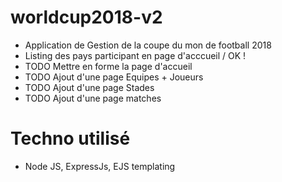 ﻿# worldcup2018-v2

- Application de Gestion de la coupe du mon de football 2018
- Listing des pays participant en page d'acccueil / OK !
- TODO Mettre en forme la page d'accueil
- TODO Ajout d'une page Equipes + Joueurs
- TODO Ajout d'une page Stades
- TODO Ajout d'une page matches

# Techno utilisé

- Node JS, ExpressJs, EJS templating
